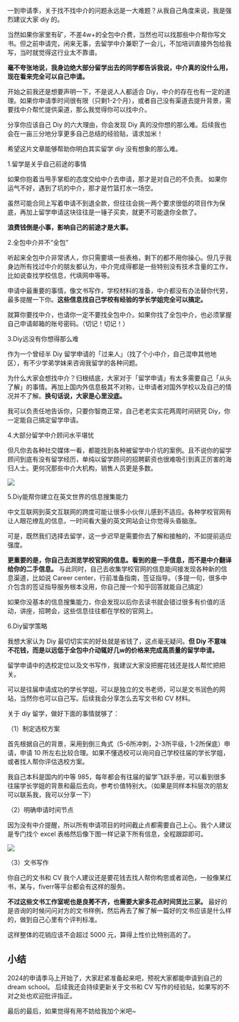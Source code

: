 一到申请季，关于找不找中介的问题永远是一大难题？从我自己角度来说，我是强烈建议大家 diy 的。

当然如果你家里有矿，不差4w+的全包中介费，当然也可以找那些中介帮你写文书。但之前申请完，闲来无事，去留学中介兼职了一会儿，不加培训直接外包给我写，当时就觉得这行业太不靠谱。

**毫不夸张地说，我身边绝大部分留学出去的同学都告诉我说，中介真的没什么用，现在看来完全可以自己申请。**

开始之前我还是想要声明一下，不是说人人都适合 Diy，中介的存在也有一定的道理。如果你申请季时间很有限（只剩1-2个月），或者自己没有渠道去提升背景，需要找中介帮忙提供渠道，那么我觉得你可以找中介。

分享你应该自己 Diy 的六大理由，你会发现 Diy 真的没你想的那么难。后续我也会在一亩三分地分享更多自己总结的经验贴，请求加米！

希望这片文章能够帮助你明白其实留学 diy 没有想象的那么难。

1.留学是关乎自己前途的事情

如果你抱着当甩手掌柜的态度交给中介去申请，那才是对自己的不负责。 如果你运气不好，遇到了坑的中介，那才是竹篮打水一场空。

虽然可能合同上写着申请不到退全款，但往往会挑一两个要求很低的项目作为保底，再加上留学申请这块往往是一锤子买卖，就更不可能退你全款了。

**浪费钱倒是小事，影响自己的前途才是大事。**

2.全包中介并不“全包”

听起来全包中介非常诱人，你只需要填一些表格，剩下的都不用你操心。但几乎我身边所有找过中介的朋友都认为，中介完成得都是一些特别没有技术含量的工作，比如说查找学校信息，代填网申等等。

申请中最重要的事情，像文书写作，学校材料的准备，中介都没有办法替你代劳，最多提醒一下你。**这些信息找自己学校有经验的学长学姐完全可以搞定。**

就算你要找中介，也请你一定不要找全包中介。如果你找了全包中介，也必须掌握自己申请邮箱的账号密码。（切记！切记！）

3.Diy远没有你想得那么难

作为一个曾经半 Diy 留学申请的「过来人」（找了个小中介，自己混申其他地区），有不少学弟学妹来咨询我留学的各种问题。

为什么大家会想找中介？归根结底，大家对于「留学申请」有太多需要自己「从头了解」的事情。再加上国内外信息极其不对称，让申请者对国外学校以及自己的情况并不了解。**换句话说，大家是心里没底。**

我可以负责任地告诉你，只要你智商正常，自己老老实实花两周时间研究 Diy，你一定能自己搞定留学申请。

4.大部分留学中介顾问水平堪忧

但凡你去各种社交媒体一看，都能找到各种被留学中介坑的案例。且不说你的留学顾问到底有没有留学经历，单纯以留学顾问的招聘薪资也很难吸引到真正厉害的海归人士。更何况那些中介大机构，销售人员更是多数。

![](https://image-upload-1307521651.cos.ap-nanjing.myqcloud.com/picture_upload/20240527153414.png)

5.Diy能帮你建立在英文世界的信息搜集能力

中文互联网到英文互联网的跨度可能让很多小伙伴儿感到不适应。各种学校官网有让人眼花缭乱的信息，一时间看大量的英文网站会让你觉得头昏脑涨。

可是，既然我们选择去留学，这一步迟早是需要你去了解和接触的，不如提前适应强度。

**更重要的是，你自己去浏览学校官网的信息。看到的是一手信息，而不是中介翻译给你的二手信息。** 与此同时，自己去收集学校官网的信息能间接发现各种新的信息渠道，比如说 Career center，行前准备指南，签证指导。（多提一句，很多中介包含的签证指导服务根本没用，你自己搜一个知乎回答就能自己搞定）

如果你没基本的信息搜集能力，你会发现以后你去读书就会错过很多有价值的活动，讲座，招聘会，这些信息往往都在学校的官网上。

6.Diy留学策略

我想大家认为 Diy 最切切实实的好处就是省钱了，这点毫无疑问。**但  Diy 不意味不花钱，而是以远低于全包中介动辄好几w的价格来完成高质量的留学申请。**

留学申请中的选校定位以及文书写作，我建议大家没把握花钱还是找人帮忙把把关。

可以是往届申请成功的学长学姐，可以是独立的文书老师，可以是文书润色的网站，当然你也可以自己写。后续我会分享怎么去写文书和 CV 材料。

关于 diy 留学，做好下面的事情就够了：

（1）制定选校方案

首先根据自己的背景，采用到倒三角式（5-6所冲刺，2-3所平级，1-2所保底）申请，申请 10 所左右比较合理。如果不懂选校可以询问自己学校往届的学长学姐，或者找人帮你评估选校方案。 

我自己本科是国内的中等 985，每年都会有往届的留学飞跃手册，可以看到很多往届学长学姐的背景和最后去向，参考价值特别大。（如果是同样本科层次的朋友可以联系我，我可以分享一下）

（2）明确申请时间节点

因为没有中介提醒，所以所有申请项目的时间截止点都需要自己上心。我个人建议是专门找个 excel 表格然后像下图一样记录下所有信息，全程跟踪即可。

![](https://image-upload-1307521651.cos.ap-nanjing.myqcloud.com/picture_upload/20240527161414.png)

（3）文书写作

你自己的文书和 CV 我个人建议还是要花钱去找人帮你构思或者润色，一般像某红书，某与，fiverr等平台都会有这样的服务。 

**不过这些文书工作室呢也是良莠不齐，也需要大家多花点时间货比三家。** 最好的是咨询的时候问问对方的文书样例，然后再去了解了解一篇好的文书应该是什么样的，做到自己心里有个评判标准。 

这样整体的花销应该不会超过 5000 元，算得上性价比特别高的了。 
## 小结

2024的申请季马上开始了，大家赶紧准备起来吧，预祝大家都能申请到自己的 dream school。 后续我还会持续更新关于文书和 CV 写作的经验贴，如果写的不对之处也欢迎批评指正。 

最后的最后，如果觉得有用不妨给我加个米吧~












